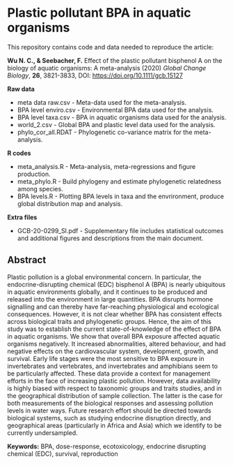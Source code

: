 # Plastic pollutant BPA in aquatic organisms

This repository contains code and data needed to reproduce the article:

**Wu N. C., & Seebacher, F.** Effect of the plastic pollutant bisphenol A on the biology of aquatic organisms: A meta-analysis (2020) *Global Change Biology*, **26**, 3821-3833, DOI: https://doi.org/10.1111/gcb.15127

**Raw data**
- meta data raw.csv    - Meta-data used for the meta-analysis.
- BPA level enviro.csv - Environmental BPA data used for the analysis.
- BPA level taxa.csv   - BPA in aquatic organisms data used for the analysis.
- world_2.csv          - Global BPA and plastic level data used for the analysis.
- phylo_cor_all.RDAT   - Phylogenetic co-variance matrix for the meta-analysis.

**R codes**
- meta_analysis.R      - Meta-analysis, meta-regressions and figure production.
- meta_phylo.R         - Build phylogeny and estimate phylogenetic relatedness among species.
- BPA levels.R         - Plotting BPA levels in taxa and the envrironment, produce global distribution map and analysis.

**Extra files**
- GCB-20-0299_SI.pdf - Supplementary file includes statistical outcomes and additional figures and descriptions from the main document.

## Abstract
Plastic pollution is a global environmental concern. In particular, the endocrine-disrupting chemical (EDC) bisphenol A (BPA) is nearly ubiquitous in aquatic environments globally, and it continues to be produced and released into the environment in large quantities. BPA disrupts hormone signalling and can thereby have far-reaching physiological and ecological consequences. However, it is not clear whether BPA has consistent effects across biological traits and phylogenetic groups. Hence, the aim of this study was to establish the current state-of-knowledge of the effect of BPA in aquatic organisms. We show that overall BPA exposure affected aquatic organisms negatively. It increased abnormalities, altered behaviour, and had negative effects on the cardiovascular system, development, growth, and survival. Early life stages were the most sensitive to BPA exposure in invertebrates and vertebrates, and invertebrates and amphibians seem to be particularly affected. These data provide a context for management efforts in the face of increasing plastic pollution. However, data availability is highly biased with respect to taxonomic groups and traits studies, and in the geographical distribution of sample collection. The latter is the case for both measurements of the biological responses and assessing pollution levels in water ways. Future research effort should be directed towards biological systems, such as studying endocrine disruption directly, and geographical areas (particularly in Africa and Asia) which we identify to be currently undersampled.

**Keywords:** BPA, dose-response, ecotoxicology, endocrine disrupting chemical (EDC), survival, reproduction
